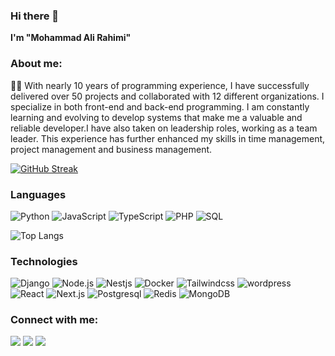 ### Hi there 👋

**I'm "Mohammad Ali Rahimi"** 


### About me:
🧑‍💻 With nearly 10 years of programming experience, I have successfully delivered over 50 projects and collaborated with 12 different organizations. I specialize in both front-end and back-end programming. I am constantly learning and evolving to develop systems that make me a valuable and reliable developer.I have also taken on leadership roles, working as a team leader. This experience has further enhanced my skills in time management, project management and business management.


[![GitHub Streak](https://github-readme-streak-stats.herokuapp.com?user=markrahimi&theme=dark&border_radius=5.6&card_width=500)](https://git.io/streak-stats)
<!-- 
<img src="https://github-profile-summary-cards.vercel.app/api/cards/profile-details?username=markrahimi&theme=dark"> 
-->

### Languages

![Python](https://img.shields.io/badge/-Python-000?&logo=Python)
![JavaScript](https://img.shields.io/badge/-JavaScript-000?&logo=JavaScript)
![TypeScript](https://img.shields.io/badge/-TypeScript-000?&logo=TypeScript)
![PHP](https://img.shields.io/badge/-PHP-000?&logo=PHP)
![SQL](https://img.shields.io/badge/-SQL-000?&logo=MySQL)


![Top Langs](https://github-readme-stats.vercel.app/api/top-langs/?username=markrahimi\&hide_progress=true&theme=dark)


### Technologies

![Django](https://img.shields.io/badge/-Django-000?&logo=Django)
![Node.js](https://img.shields.io/badge/-Node.js-000?&logo=node.js)
![Nestjs](https://img.shields.io/badge/-Nestjs-000?&logo=Nestjs)
![Docker](https://img.shields.io/badge/-Docker-000?&logo=Docker)
![Tailwindcss](https://img.shields.io/badge/-Tailwindcss-000?&logo=Tailwindcss)
![wordpress](https://img.shields.io/badge/-wordpress-000?&logo=wordpress)
![React](https://img.shields.io/badge/-React-000?&logo=React)
![Next.js](https://img.shields.io/badge/Next.js-000?&logo=Next.js)
![Postgresql](https://img.shields.io/badge/-Postgresql-000?&logo=Postgresql)
![Redis](https://img.shields.io/badge/-Redis-000?&logo=Redis)
![MongoDB](https://img.shields.io/badge/-MongoDB-000?&logo=MongoDB)


### Connect with me:

<p>
  <a href="https://www.linkedin.com/in/markrahimi/"><img src="https://img.shields.io/badge/-Linkedin-000?&logo=Linkedin"/></a>
   <a href="mailto:imarkrahimi@gmail.com?subject=[GitHub]%20🔥%20profile%20contact&body=Hello"><img src="https://img.shields.io/badge/-Gmail-000?&logo=Gmail"/></a>
  <a href="https://www.instagram.com/in/markrahimi/"><img src="https://img.shields.io/badge/-Instagram-000?&logo=Instagram"/></a>
</p>

